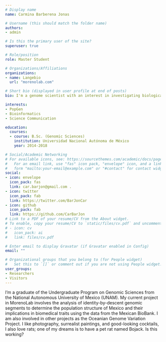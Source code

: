 ```yaml
---
# Display name
name: Carmina Barberena Jonas

# Username (this should match the folder name)
authors:
- admin

# Is this the primary user of the site?
superuser: true

# Role/position
role: Master Student

# Organizations/Affiliations
organizations:
- name: Langebio
  url: "morenolab.com"

# Short bio (displayed in user profile at end of posts)
bio: I'm a genome scientist with an interest in investigating biological, evolutionary and medical questions using computational and statistical methods from population genetics and genetic epidemiology

interests:
- PopGen
- Bioinformatics
- Science Communication

education:
  courses:
  - course: B.Sc. (Genomic Sciences)
    institution: Universidad Nacional Autónoma de México
    year: 2014-2018

# Social/Academic Networking
# For available icons, see: https://sourcethemes.com/academic/docs/page-builder/#icons
#   For an email link, use "fas" icon pack, "envelope" icon, and a link in the
#   form "mailto:your-email@example.com" or "#contact" for contact widget.
social:
- icon: envelope
  icon_pack: fas
  link: car.barjon@gmail.com .
- icon: twitter
  icon_pack: fab
  link: https://twitter.com/BarJonCar
- icon: github
  icon_pack: fab
  link: https://github.com/CarBarJon
# Link to a PDF of your resume/CV from the About widget.
# To enable, copy your resume/CV to `static/files/cv.pdf` and uncomment the lines below.
# - icon: cv
#   icon_pack: ai
#   link: files/cv.pdf

# Enter email to display Gravatar (if Gravatar enabled in Config)
email: ""

# Organizational groups that you belong to (for People widget)
#   Set this to `[]` or comment out if you are not using People widget.
user_groups:
- Researchers
- Visitors
---
```


I’m a graduate of the Undergraduate Program on Genomic Sciences from the National Autonomous University of Mexico (UNAM). My current project in MorenoLab involves the analysis of identity-by-descent genomic segments to determine the population structure of Mexico and their implications in biomedical traits using the data from the Mexican BioBank. I am also involved in other projects as the Oceanian Genome Variation Project. I like photography, surrealist paintings, and good-looking cocktails, I also love rats; one of my dreams is to have a pet rat named Bojack. Is this working? 
